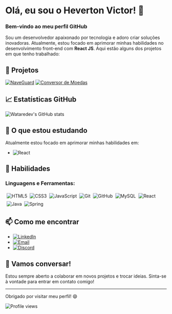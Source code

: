 # Olá, eu sou o Heverton Victor! 👋

### Bem-vindo ao meu perfil GitHub

Sou um desenvolvedor apaixonado por tecnologia e adoro criar soluções inovadoras. Atualmente, estou focado em aprimorar minhas habilidades no desenvolvimento front-end com **React JS**. Aqui estão alguns dos projetos em que tenho trabalhado:

## 🚀 Projetos

[![NaveGuard](https://github-readme-stats.vercel.app/api/pin/?username=wataredev&repo=NaveGuard---FrontEnd&theme=radical)](https://github.com/wataredev/NaveGuard---FrontEnd)
[![Conversor de Moedas](https://github-readme-stats.vercel.app/api/pin/?username=wataredev&repo=conversor-moedas&theme=radical)](https://github.com/wataredev/conversor-moedas)

## 📈 Estatísticas GitHub

![Wataredev's GitHub stats](https://github-readme-stats.vercel.app/api?username=wataredev&show_icons=true&theme=radical)

## 🌱 O que estou estudando

Atualmente estou focado em aprimorar minhas habilidades em:
- ![React](https://img.shields.io/badge/React-61DAFB?style=for-the-badge&logo=react&logoColor=black)
  
## 💼 Habilidades

### Linguagens e Ferramentas:
<div style="display: flex; flex-wrap: wrap;">
  <img src="https://img.shields.io/badge/HTML5-E34F26?style=for-the-badge&logo=html5&logoColor=white" alt="HTML5" style="margin: 4px;"/>
  <img src="https://img.shields.io/badge/CSS3-1572B6?style=for-the-badge&logo=css3&logoColor=white" alt="CSS3" style="margin: 4px;"/>
  <img src="https://img.shields.io/badge/JavaScript-F7DF1E?style=for-the-badge&logo=javascript&logoColor=black" alt="JavaScript" style="margin: 4px;"/>
  <img src="https://img.shields.io/badge/Git-F05032?style=for-the-badge&logo=git&logoColor=white" alt="Git" style="margin: 4px;"/>
  <img src="https://img.shields.io/badge/GitHub-181717?style=for-the-badge&logo=github&logoColor=white" alt="GitHub" style="margin: 4px;"/>
  <img src="https://img.shields.io/badge/MySQL-4479A1?style=for-the-badge&logo=mysql&logoColor=white" alt="MySQL" style="margin: 4px;"/>
  <img src="https://img.shields.io/badge/React-61DAFB?style=for-the-badge&logo=react&logoColor=black" alt="React" style="margin: 4px;"/>
  <img src="https://img.shields.io/badge/Java-ED8B00?style=for-the-badge&logo=java&logoColor=white" alt="Java" style="margin: 4px;"/>
  <img src="https://img.shields.io/badge/Spring-6DB33F?style=for-the-badge&logo=spring&logoColor=white" alt="Spring" style="margin: 4px;"/>
</div>

## 📫 Como me encontrar

- [![LinkedIn](https://img.shields.io/badge/LinkedIn-blue?style=for-the-badge&logo=linkedin)](https://www.linkedin.com/in/heverton-victor)
- [![Email](https://img.shields.io/badge/Email-D14836?style=for-the-badge&logo=gmail&logoColor=white)](mailto:wataredev@gmail.com)
- [![Discord](https://img.shields.io/badge/Discord-7289DA?style=for-the-badge&logo=discord&logoColor=white)](https://discord.com/users/watarer)

## 💬 Vamos conversar!

Estou sempre aberto a colaborar em novos projetos e trocar ideias. Sinta-se à vontade para entrar em contato comigo!

---

Obrigado por visitar meu perfil! 😄

![Profile views](https://komarev.com/ghpvc/?username=wataredev&color=blueviolet)
